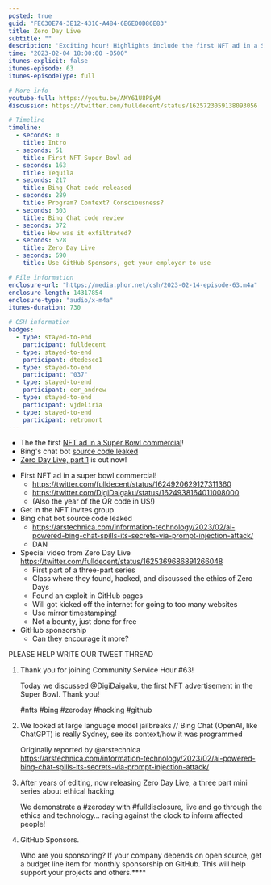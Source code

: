 ```yaml
---
posted: true
guid: "FE630E74-3E12-431C-A484-6E6E00D86E83"
title: Zero Day Live
subtitle: ""
description: 'Exciting hour! Highlights include the first NFT ad in a Super Bowl commercial, leaked Bing chat bot source code, and a special video from Zero Day Live. Join the NFT invites group and learn about mirror timestamping. Plus, explore NFTs on L2 chains like StarkNet with Magicking#6120. #NFT #SuperBowl #ZeroDayLive #Bing #GitHub #StarkNet #Ethics #Exploits #MirrorTimestamping #TechNews #FunFridays'
time: "2023-02-04 18:00:00 -0500"
itunes-explicit: false
itunes-episode: 63
itunes-episodeType: full

# More info
youtube-full: https://youtu.be/AMY61U8P8yM
discussion: https://twitter.com/fulldecent/status/1625723059138093056

# Timeline
timeline:
  - seconds: 0
    title: Intro
  - seconds: 51
    title: First NFT Super Bowl ad
  - seconds: 163
    title: Tequila
  - seconds: 217
    title: Bing Chat code released
  - seconds: 289
    title: Program? Context? Consciousness?
  - seconds: 303
    title: Bing Chat code review
  - seconds: 372
    title: How was it exfiltrated?
  - seconds: 528
    title: Zero Day Live
  - seconds: 690
    title: Use GitHub Sponsors, get your employer to use

# File information
enclosure-url: "https://media.phor.net/csh/2023-02-14-episode-63.m4a"
enclosure-length: 14317854
enclosure-type: "audio/x-m4a"
itunes-duration: 730

# CSH information
badges:
  - type: stayed-to-end
    participant: fulldecent
  - type: stayed-to-end
    participant: dtedesco1
  - type: stayed-to-end
    participant: "037"
  - type: stayed-to-end
    participant: cer_andrew
  - type: stayed-to-end
    participant: vjdeliria
  - type: stayed-to-end
    participant: retromort
---
```


- The the first [NFT ad in a Super Bowl commercial](https://twitter.com/fulldecent/status/1624920629127311360)!
- Bing's chat bot [source code leaked](https://arstechnica.com/information-technology/2023/02/ai-powered-bing-chat-spills-its-secrets-via-prompt-injection-attack/)
- [Zero Day Live, part 1](https://youtu.be/AMY61U8P8yM) is out now!

<!--end of quick notes-->

- First NFT ad in a super bowl commercial!
  - https://twitter.com/fulldecent/status/1624920629127311360
  - https://twitter.com/DigiDaigaku/status/1624938164011008000 
  - (Also the year of the QR code in US!)
- Get in the NFT invites group
- Bing chat bot source code leaked
  - https://arstechnica.com/information-technology/2023/02/ai-powered-bing-chat-spills-its-secrets-via-prompt-injection-attack/
  - DAN
- Special video from Zero Day Live https://twitter.com/fulldecent/status/1625369686891266048
  - First part of a three-part series
  - Class where they found, hacked, and discussed the ethics of Zero Days
  - Found an exploit in GitHub pages
  - Will got kicked off the internet for going to too many websites
  - Use mirror timestamping!
  - Not a bounty, just done for free
- GitHub sponsorship
  - Can they encourage it more?

PLEASE HELP WRITE OUR TWEET THREAD

1. Thank you for joining Community Service Hour #63!

   Today we discussed @DigiDaigaku, the first NFT advertisement in the Super Bowl. Thank you!

   \#nfts #bing #zeroday #hacking #github

2. We looked at large language model jailbreaks // Bing Chat (OpenAI, like ChatGPT) is really Sydney, see its context/how it was programmed

   Originally reported by @arstechnica https://arstechnica.com/information-technology/2023/02/ai-powered-bing-chat-spills-its-secrets-via-prompt-injection-attack/

3. After years of editing, now releasing Zero Day Live, a three part mini series about ethical hacking.

   We demonstrate a #zeroday with #fulldisclosure, live and go through the ethics and technology… racing against the clock to inform affected people!

4. GitHub Sponsors.

   Who are you sponsoring? If your company depends on open source, get a budget line item for monthly sponsorship on GitHub. This will help support your projects and others.****